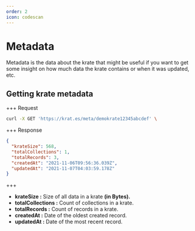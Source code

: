 ```yaml
---
order: 2
icon: codescan
---
```


# Metadata

Metadata is the data about the krate that might be useful if you want to get some insight on how much data the krate contains or when it was updated, etc.

## Getting krate metadata

+++ Request

```bash
curl -X GET 'https://krat.es/meta/demokrate12345abcdef' \

```

+++ Response

```json
{
  "krateSize": 568,
  "totalCollections": 1,
  "totalRecords": 3,
  "createdAt": "2021-11-06T09:56:36.039Z",
  "updatedAt": "2021-11-07T04:03:59.178Z"
}
```

+++

- **krateSize :** Size of all data in a krate **(in Bytes).**
- **totalCollections :** Count of collections in a krate.
- **totalRecords :** Count of records in a krate.
- **createdAt :** Date of the oldest created record.
- **updatedAt :** Date of the most recent record.
